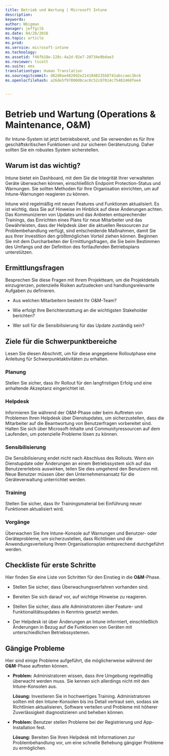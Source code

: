 ```yaml
---
title: Betrieb und Wartung | Microsoft Intune
description: 
keywords: 
author: Nbigman
manager: jeffgilb
ms.date: 04/28/2016
ms.topic: article
ms.prod: 
ms.service: microsoft-intune
ms.technology: 
ms.assetid: f46fb18e-228c-4a2d-92e7-20734e9bdae3
ms.reviewer: tscott
ms.suite: ems
translationtype: Human Translation
ms.sourcegitcommit: d82d0ae4820d2e2141848235b8741abccaec3bc6
ms.openlocfilehash: a26de5f97800d8cac0c52c87014c75402460fee4


---
```


# Betrieb und Wartung (Operations & Maintenance, O&M)
Ihr Intune-System ist jetzt betriebsbereit, und Sie verwenden es für Ihre geschäftskritischen Funktionen und zur sicheren Gerätenutzung. Daher sollten Sie ein robustes System sicherstellen.

## Warum ist das wichtig?
Intune bietet ein Dashboard, mit dem Sie die Integrität Ihrer verwalteten Geräte überwachen können, einschließlich Endpoint Protection-Status und Warnungen. Sie sollten Methoden für Ihre Organisation einrichten, um auf Intune-Warnungen reagieren zu können.

Intune wird regelmäßig mit neuen Features und Funktionen aktualisiert. Es ist wichtig, dass Sie auf Hinweise im Hinblick auf diese Änderungen achten.
Das Kommunizieren von Updates und das Anbieten entsprechender Trainings, das Einrichten eines Plans für neue Mitarbeiter und das Gewährleisten, dass der Helpdesk über die aktuellen Ressourcen zur Problembehandlung verfügt, sind entscheidende Maßnahmen, damit Sie aus Ihrer Investition den größtmöglichen Vorteil ziehen können.
Beginnen Sie mit dem Durcharbeiten der Ermittlungsfragen, die Sie beim Bestimmen des Umfangs und der Definition des fortlaufenden Betriebsplans unterstützen.

## Ermittlungsfragen
Besprechen Sie diese Fragen mit Ihrem Projektteam, um die Projektdetails einzugrenzen, potenzielle Risiken aufzudecken und handlungsrelevante Aufgaben zu definieren.

-   Aus welchen Mitarbeitern besteht Ihr O&M-Team?

-   Wie erfolgt Ihre Berichterstattung an die wichtigsten Stakeholder berichten?

-   Wer soll für die Sensibilisierung für das Update zuständig sein?

## Ziele für die Schwerpunktbereiche
Lesen Sie diesen Abschnitt, um für diese angegebene Rolloutphase eine Anleitung für Schwerpunktaktivitäten zu erhalten.

### Planung
Stellen Sie sicher, dass Ihr Rollout für den langfristigen Erfolg und eine anhaltende Akzeptanz eingerichtet ist.

### Helpdesk
Informieren Sie während der O&M-Phase oder beim Auftreten von Problemen Ihren Helpdesk über Dienstupdates, um sicherzustellen, dass die Mitarbeiter auf die Beantwortung von Benutzerfragen vorbereitet sind. Halten Sie sich über Microsoft-Inhalte und Communityressourcen auf dem Laufenden, um potenzielle Probleme lösen zu können.

### Sensibilisierung
Die Sensibilisierung endet nicht nach Abschluss des Rollouts. Wenn ein Dienstupdate oder Änderungen an einem Betriebssystem sich auf das Benutzererlebnis auswirken, teilen Sie dies umgehend den Benutzern mit. Neue Benutzer müssen über den Unternehmensansatz für die Geräteverwaltung unterrichtet werden.

### Training
Stellen Sie sicher, dass Ihr Trainingsmaterial bei Einführung neuer Funktionen aktualisiert wird.

### Vorgänge
Überwachen Sie Ihre Intune-Konsole auf Warnungen und Benutzer- oder Geräteprobleme, um sicherzustellen, dass Richtlinien und die Anwendungsverteilung Ihrem Organisationsplan entsprechend durchgeführt werden.

## Checkliste für erste Schritte
Hier finden Sie eine Liste von Schritten für den Einstieg in die **O&M**-Phase.

-   Stellen Sie sicher, dass Überwachungsverfahren vorhanden sind.

-   Bereiten Sie sich darauf vor, auf wichtige Hinweise zu reagieren.

-   Stellen Sie sicher, dass alle Administratoren über Feature- und Funktionalitätsupdates in Kenntnis gesetzt werden.

-   Der Helpdesk ist über Änderungen an Intune informiert, einschließlich Änderungen in Bezug auf die Funktionen von Geräten mit unterschiedlichen Betriebssystemen.

## Gängige Probleme
Hier sind einige Probleme  aufgeführt, die möglicherweise während der **O&M**-Phase auftreten können.

-   **Problem:** Administratoren wissen, dass ihre Umgebung regelmäßig überwacht werden muss. Sie kennen sich allerdings nicht mit den Intune-Konsolen aus.

    **Lösung:** Investieren Sie in hochwertiges Training. Administratoren sollten mit den Intune-Konsolen bis ins Detail vertraut sein, sodass sie Richtlinien aktualisieren, Software verteilen und Probleme mit höherer Zuverlässigkeit diagnostizieren und beheben können.

-   **Problem:** Benutzer stellen Probleme bei der Registrierung und App-Installation fest.

    **Lösung:** Bereiten Sie Ihren Helpdesk mit Informationen zur Problembehandlung vor, um eine schnelle Behebung gängiger Probleme zu ermöglichen.



<!--HONumber=Jun16_HO4-->


